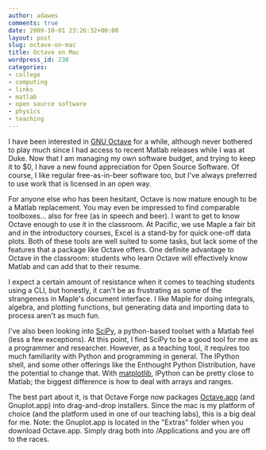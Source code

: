 ```yaml
---
author: adawes
comments: true
date: 2009-10-01 23:26:32+00:00
layout: post
slug: octave-on-mac
title: Octave on Mac
wordpress_id: 230
categories:
- college
- computing
- links
- matlab
- open source software
- physics
- teaching
---
```


<span class="caption"></span>

I have been interested in [GNU Octave](http://www.gnu.org/software/octave/) for a while, although never bothered to play much since I had access to recent Matlab releases while I was at Duke. Now that I am managing my own software budget, and trying to keep it to $0, I have a new found appreciation for Open Source Software. Of course, I like regular free-as-in-beer software too, but I've always preferred to use work that is licensed in an open way.

For anyone else who has been hesitant, Octave is now mature enough to be a Matlab replacement. You may even be impressed to find comparable toolboxes... also for free (as in speech and beer). I want to get to know Octave enough to use it in the classroom. At Pacific, we use Maple a fair bit and in the introductory courses, Excel is a stand-by for quick one-off data plots. Both of these tools are well suited to some tasks, but lack some of the features that a package like Octave offers. One definite advantage to Octave in the classroom: students who learn Octave will effectively know Matlab and can add that to their resume.<!-- more -->

I expect a certain amount of resistance when it comes to teaching students using a CLI, but honestly, it can't be as frustrating as some of the strangeness in Maple's document interface. I like Maple for doing integrals, algebra, and plotting functions, but generating data and importing data to process aren't as much fun.

I've also been looking into [SciPy](http://scipy.enthought.com), a python-based toolset with a Matlab feel (less a few exceptions). At this point, I find SciPy to be a good tool for me as a programmer and researcher. However, as a teaching tool, it requires too much familiarity with Python and programming in general. The IPython shell, and some other offerings like the Enthought Python Distribution, have the potential to change that. With [matplotlib](http://matplotlib.sourceforge.net), IPython can be pretty close to Matlab; the biggest difference is how to deal with arrays and ranges.

The best part about it, is that Octave Forge now packages [Octave.app](http://sourceforge.net/projects/octave/files/Octave%20MacOSX%20Binary) (and Gnuplot.app) into drag-and-drop installers. Since the mac is my platform of choice (and the platform used in one of our teaching labs), this is a big deal for me. Note: the Gnuplot.app is located in the "Extras" folder when you download Octave.app. Simply drag both into /Applications and you are off to the races.
